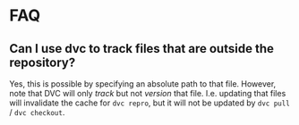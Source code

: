 # FAQ

## Can I use dvc to track files that are outside the repository?

Yes, this is possible by specifying an absolute path to that file. However, note that DVC will only _track_ but not _version_ that file. I.e. updating that files will invalidate the cache for `dvc repro`, but it will not be updated by `dvc pull` / `dvc checkout`.
